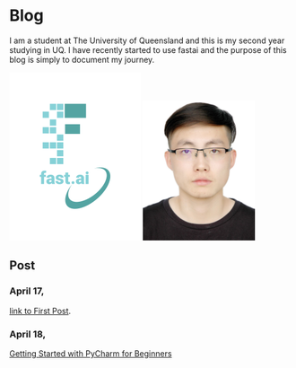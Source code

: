 # Blog
I am a student at The University of Queensland and this is my second year studying in UQ. I have recently started to use fastai and the purpose of this blog is simply to document my journey.

![Image of fast.ai logo](images/logo.png)
<img src="images/self.png" alt="Self Image" width="200">

## Post

### April 17,
[link to First Post](https://github.com/Simon9971/Simon9971.github.io/blob/master/_posts/2024-04-17-first_post.md). 

### April 18,
[Getting Started with PyCharm for Beginners]()
